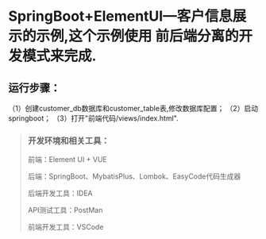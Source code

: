 # SpringBoot+ElementUI—客户信息展示的示例,这个示例使用 前后端分离的开发模式来完成.



## 运行步骤：
（1）创建customer_db数据库和customer_table表,修改数据库配置；
（2）启动springboot；
（3）打开"前端代码/views/index.html".


> ### 开发环境和相关工具：
>
> 前端：Element UI + VUE
>
> 后端：SpringBoot、MybatisPlus、Lombok、EasyCode代码生成器
>
> 后端开发工具：IDEA
>
> API测试工具：PostMan
>
> 前端开发工具：VSCode




